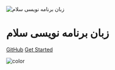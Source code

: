 ![زبان برنامه نویسی سلام](https://raw.githubusercontent.com/SalamLang/Salam/main/assets/logo-box.svg)

# زبان برنامه نویسی سلام

[GitHub](https://github.com/SalamLang/Salam/)
[Get Started](#salam)

![color](#f0f0f0)
